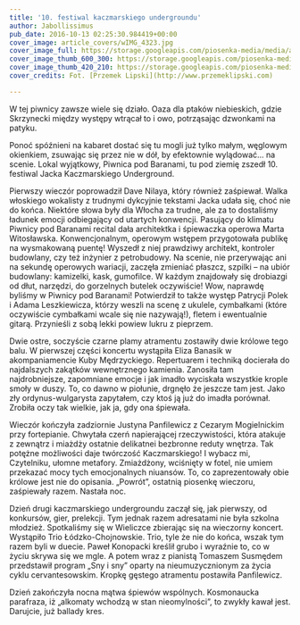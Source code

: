 ```yaml
---
title: '10. festiwal kaczmarskiego undergroundu'
author: Jabollissimus
pub_date: 2016-10-13 02:25:30.984419+00:00
cover_image: article_covers/wIMG_4323.jpg
cover_image_full: https://storage.googleapis.com/piosenka-media/media/article_covers/wIMG_4323.jpg
cover_image_thumb_600_300: https://storage.googleapis.com/piosenka-media/media/article_covers/wIMG_4323.jpg.600x300_q85_crop_upscale.jpg
cover_image_thumb_420_210: https://storage.googleapis.com/piosenka-media/media/article_covers/wIMG_4323.jpg.420x210_q85_crop_upscale.jpg
cover_credits: Fot. [Przemek Lipski](http://www.przemeklipski.com)

---
```


W tej piwnicy zawsze wiele się działo. Oaza dla ptaków niebieskich, gdzie Skrzynecki między występy wtrącał to i owo, potrząsając dzwonkami na patyku. 


Ponoć spóźnieni na kabaret dostać się tu mogli już tylko małym, węglowym okienkiem, zsuwając się przez nie w dół, by efektownie wylądować... na scenie. Lokal wyjątkowy, Piwnica pod Baranami, tu pod ziemię zszedł 10. festiwal Jacka Kaczmarskiego Underground.

Pierwszy wieczór poprowadził Dave Nilaya, który również zaśpiewał. Walka włoskiego wokalisty z trudnymi dykcyjnie tekstami Jacka udała się, choć nie do końca. Niektóre słowa były dla Włocha za trudne, ale za to dostaliśmy ładunek emocji odbiegający od utartych konwencji. Pasujący do klimatu Piwnicy pod Baranami recital dała architektka i śpiewaczka operowa Marta Witosławska. Konwencjonalnym, operowym wstępem przygotowała publikę na wysmakowaną puentę! Wyszedł z niej prawdziwy architekt, kontroler budowlany, czy też inżynier z petrobudowy. Na scenie, nie przerywając ani na sekundę operowych wariacji, zaczęła zmieniać płaszcz, szpilki – na ubiór budowlany: kamizelki, kask, gumofilce. W każdym znajdowały się drobiazgi od dłut, narzędzi, do gorzelnych butelek oczywiście! Wow, naprawdę byliśmy w Piwnicy pod Baranami! Potwierdził to także występ Patrycji Polek i Adama Leszkiewicza, którzy weszli na scenę z ukulele, cymbałkami \(które oczywiście cymbałkami wcale się nie nazywają!\), fletem i ewentualnie gitarą. Przynieśli z sobą lekki powiew lukru z pieprzem.

Dwie ostre, soczyście czarne plamy atramentu zostawiły dwie królowe tego balu. W pierwszej części koncertu wystąpiła Eliza Banasik w akompaniamencie Kuby Mędrzyckiego. Repertuarem i techniką docierała do najdalszych zakątków wewnętrznego kamienia. Zanosiła tam najdrobniejsze, zapomniane emocje i jak imadło wyciskała wszystkie krople smoły w duszy. To, co dawno w piołunie, drgnęło że jeszcze tam jest. Jako zły ordynus\-wulgarysta zapytałem, czy ktoś ją już do imadła porównał. Zrobiła oczy tak wielkie, jak ja, gdy ona śpiewała.

Wieczór kończyła zadziornie Justyna Panfilewicz z Cezarym Mogielnickim przy fortepianie. Chwytała czerń napierającej rzeczywistości, która atakuje z zewnątrz i miażdży ostatnie delikatnei bezbronne reduty wnętrza. Tak potężne możliwości daje twórczość Kaczmarskiego! I wybacz mi, Czytelniku, ułomne metafory. Zmiażdżony, wciśnięty w fotel, nie umiem przekazać mocy tych emocjonalnych niuansów. To, co zaprezentowały obie królowe jest nie do opisania. „Powrót”, ostatnią piosenkę wieczoru, zaśpiewały razem. Nastała noc.

Dzień drugi kaczmarskiego undergroundu zaczął się, jak pierwszy, od konkursów, gier, prelekcji. Tym jednak razem adresatami nie była szkolna młodzież. Spotkaliśmy się w Wieliczce zbierając się na wieczorny koncert. Wystąpiło Trio Łódzko\-Chojnowskie. Trio, tyle że nie do końca, wszak tym razem  byli w duecie. Paweł Konopacki kreślił grubo i wyraźnie to, co w życiu skrywa się we mgle. A potem wraz z pianistą Tomaszem Susmędem przedstawił program „Sny i sny” oparty na nieumuzycznionym za życia cyklu cervantesowskim. Kropkę gęstego atramentu postawiła Panfilewicz.

Dzień zakończyła nocna mątwa śpiewów wspólnych. Kosmonaucka parafraza, iż „alkomaty wchodzą w stan nieomylności”, to zwykły kawał jest. Darujcie, już ballady kres.
